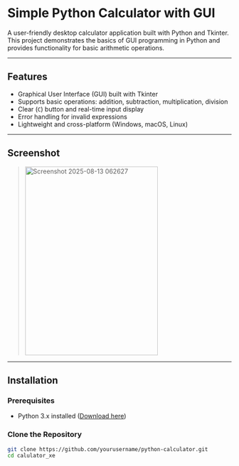 #  Simple Python Calculator with GUI

A user-friendly desktop calculator application built with Python and Tkinter. This project demonstrates the basics of GUI programming in Python and provides functionality for basic arithmetic operations.

---

##  Features

- Graphical User Interface (GUI) built with Tkinter
- Supports basic operations: addition, subtraction, multiplication, division
- Clear (`C`) button and real-time input display
- Error handling for invalid expressions
- Lightweight and cross-platform (Windows, macOS, Linux)

---

##  Screenshot
  
> <img width="298" height="425" alt="Screenshot 2025-08-13 062627" src="https://github.com/user-attachments/assets/cf3bb747-7f37-4e7c-8c4d-096b27c6965f" />


---

## Installation

### Prerequisites
- Python 3.x installed ([Download here](https://www.python.org/downloads/))

### Clone the Repository

```bash
git clone https://github.com/yourusername/python-calculator.git
cd calulator_xe

